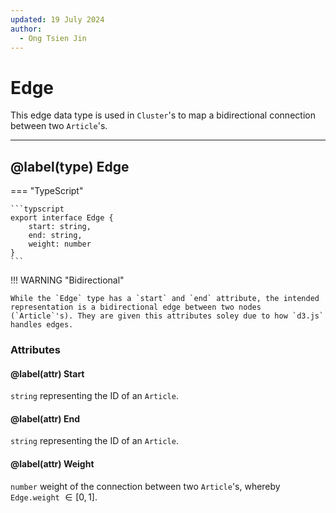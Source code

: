 ```yaml
---
updated: 19 July 2024
author:
  - Ong Tsien Jin
---
```


# Edge

This edge data type is used in `Cluster`'s to map a bidirectional connection between two `Article`'s.

---

## @label(type) Edge

=== "TypeScript"

    ```typscript
    export interface Edge {
        start: string,
        end: string,
        weight: number
    }
    ```

!!! WARNING "Bidirectional"

    While the `Edge` type has a `start` and `end` attribute, the intended representation is a bidirectional edge between two nodes (`Article`'s). They are given this attributes soley due to how `d3.js` handles edges.

### Attributes

#### @label(attr) Start

`string` representing the ID of an `Article`.

#### @label(attr) End

`string` representing the ID of an `Article`.

#### @label(attr) Weight

`number` weight of the connection between two `Article`'s, whereby `Edge.weight` $\in[0,1]$.
